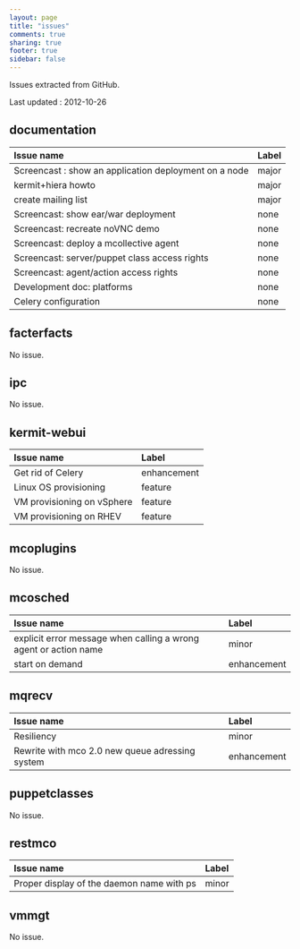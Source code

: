```yaml
---
layout: page
title: "issues"
comments: true
sharing: true
footer: true
sidebar: false 
---
```


Issues extracted from GitHub.

Last updated :  2012-10-26


## documentation
| Issue name | Label       
|:-----------|:------------
| Screencast : show an application deployment on a node | major
| kermit+hiera howto | major
| create mailing list | major
| Screencast: show ear/war deployment | none
| Screencast: recreate noVNC demo | none
| Screencast: deploy a mcollective agent | none
| Screencast: server/puppet class access rights | none
| Screencast: agent/action access rights | none
| Development doc: platforms | none
| Celery configuration | none


## facterfacts
No issue.


## ipc
No issue.


## kermit-webui
| Issue name | Label       
|:-----------|:------------
| Get rid of Celery | enhancement
| Linux OS provisioning | feature
| VM provisioning on vSphere | feature
| VM provisioning on RHEV | feature


## mcoplugins
No issue.


## mcosched
| Issue name | Label       
|:-----------|:------------
| explicit error message when calling a wrong agent or action name | minor
| start on demand | enhancement


## mqrecv
| Issue name | Label       
|:-----------|:------------
| Resiliency | minor
| Rewrite with mco 2.0 new queue adressing system | enhancement


## puppetclasses
No issue.


## restmco
| Issue name | Label       
|:-----------|:------------
| Proper display of the daemon name with ps | minor


## vmmgt
No issue.


